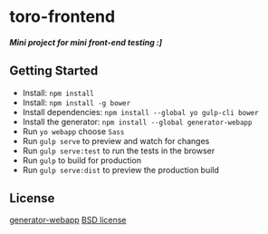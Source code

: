 # toro-frontend

##### Mini project for mini front-end testing :]

## Getting Started

- Install: `npm install`
- Install: `npm install -g bower`
- Install dependencies: `npm install --global yo gulp-cli bower`
- Install the generator: `npm install --global generator-webapp`
- Run `yo webapp` choose `Sass`
- Run `gulp serve` to preview and watch for changes
- Run `gulp serve:test` to run the tests in the browser
- Run `gulp` to build for production
- Run `gulp serve:dist` to preview the production build


## License
[generator-webapp](https://github.com/yeoman/generator-webapp)
[BSD license](http://opensource.org/licenses/bsd-license.php)
